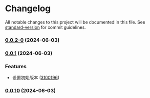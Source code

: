 # Changelog

All notable changes to this project will be documented in this file. See [standard-version](https://github.com/conventional-changelog/standard-version) for commit guidelines.

### [0.0.2-0](https://github.com/tedming9527/typeof/compare/v0.0.1...v0.0.2-0) (2024-06-03)

### [0.0.1](https://github.com/tedming9527/typeof/compare/v0.0.10...v0.0.1) (2024-06-03)


### Features

* 设置初始版本 ([3100196](https://github.com/tedming9527/typeof/commit/31001964f67275c3ed8ba53ca8918bf7679ef747))

### [0.0.10](https://github.com/tedming9527/typeof/compare/v0.0.9...v0.0.10) (2024-06-03)
